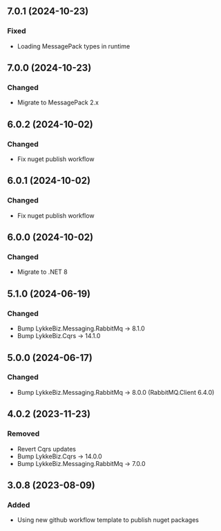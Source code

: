 ## 7.0.1 (2024-10-23)

### Fixed
* Loading MessagePack types in runtime

## 7.0.0 (2024-10-23)

### Changed
* Migrate to MessagePack 2.x

## 6.0.2 (2024-10-02)

### Changed
* Fix nuget publish workflow

## 6.0.1 (2024-10-02)

### Changed
* Fix nuget publish workflow

## 6.0.0 (2024-10-02)

### Changed
* Migrate to .NET 8

## 5.1.0 (2024-06-19)

### Changed
* Bump LykkeBiz.Messaging.RabbitMq -> 8.1.0
* Bump LykkeBiz.Cqrs -> 14.1.0

## 5.0.0 (2024-06-17)

### Changed
* Bump LykkeBiz.Messaging.RabbitMq -> 8.0.0 (RabbitMQ.Client 6.4.0)

## 4.0.2 (2023-11-23)

### Removed
* Revert Cqrs updates
* Bump LykkeBiz.Cqrs -> 14.0.0
* Bump LykkeBiz.Messaging.RabbitMq -> 7.0.0

## 3.0.8 (2023-08-09)

### Added
* Using new github workflow template to publish nuget packages
